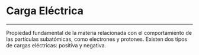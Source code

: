 # Carga Eléctrica
***
Propiedad fundamental de la materia relacionada con el comportamiento de las partículas subatómicas, como electrones y protones. Existen dos tipos de cargas eléctricas: positiva y negativa.